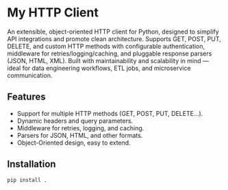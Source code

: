 # My HTTP Client

An extensible, object-oriented HTTP client for Python, designed to simplify API integrations and promote clean architecture. Supports GET, POST, PUT, DELETE, and custom HTTP methods with configurable authentication, middleware for retries/logging/caching, and pluggable response parsers (JSON, HTML, XML). Built with maintainability and scalability in mind — ideal for data engineering workflows, ETL jobs, and microservice communication.

## Features

- Support for multiple HTTP methods (GET, POST, PUT, DELETE...).
- Dynamic headers and query parameters.
- Middleware for retries, logging, and caching.
- Parsers for JSON, HTML, and other formats.
- Object-Oriented design, easy to extend.

## Installation

```bash
pip install .
